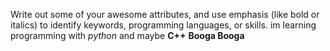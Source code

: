 Write out some of your awesome attributes, and use emphasis (like bold or italics) to identify keywords, programming languages, or skills. 
im learning programming with *python* and maybe **C++**
**Booga Booga**
